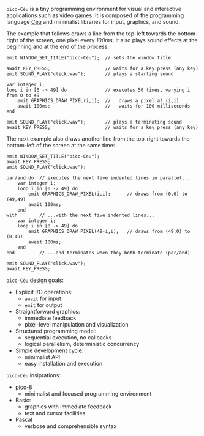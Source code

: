 `pico-Céu` is a tiny programming environment for visual and interactive
applications such as video games.
It is composed of the programming language [Céu](www.ceu-lang.org/) and
minimalist libraries for input, graphics, and sound.

<!-- TODO: network -->

The example that follows draws a line from the top-left towards the
bottom-right of the screen, one pixel every *100ms*.
It also plays sound effects at the beginning and at the end of the process:

```ceu
emit WINDOW_SET_TITLE("pico-Ceu");  // sets the window title

await KEY_PRESS;                    // waits for a key press (any key)
emit SOUND_PLAY("click.wav");       // plays a starting sound

var integer i;
loop i in [0 -> 49] do              // executes 50 times, varying i from 0 to 49
    emit GRAPHICS_DRAW_PIXEL(i,i);  //   draws a pixel at (i,i)
    await 100ms;                    //   waits for 100 milliseconds
end

emit SOUND_PLAY("click.wav");       // plays a terminating sound
await KEY_PRESS;                    // waits for a key press (any key)
```

The next example also draws another line from the top-right towards the
bottom-left of the screen at the same time:

```ceu
emit WINDOW_SET_TITLE("pico-Ceu");
await KEY_PRESS;
emit SOUND_PLAY("click.wav");

par/and do  // executes the next five indented lines in parallel...
    var integer i;
    loop i in [0 -> 49] do
        emit GRAPHICS_DRAW_PIXEL(i,i);      // draws from (0,0) to (49,49)
        await 100ms;
    end
with        // ...with the next five indented lines...
    var integer i;
    loop i in [0 -> 49] do
        emit GRAPHICS_DRAW_PIXEL(49-i,i);   // draws from (49,0) to (0,49)
        await 100ms;
    end
end         // ...and terminates when they both terminate (par/and)

emit SOUND_PLAY("click.wav");
await KEY_PRESS;
```

`pico-Céu` design goals:

- Explicit I/O operations:
    - `await` for input
    - `emit` for output
- Straightforward graphics:
    - immediate feedback
    - pixel-level manipulation and visualization
- Structured programming model:
    - sequential execution, no callbacks
    - logical parallelism, deterministic concurrency
- Simple development cycle:
    - minimalist API
    - easy installation and execution

`pico-Céu` insiprations:

- [pico-8](https://www.lexaloffle.com/pico-8.php)
    - minimalist and focused programming environment
- Basic:
    - graphics with immediate feedback
    - text and cursor facilities
- Pascal
    - verbose and comprehensible syntax
